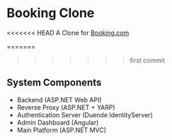 # Booking Clone

<<<<<<< HEAD
A Clone for [Booking.com](https://www.booking.com)

=======
>>>>>>> first commit
## System Components

- Backend (ASP.NET Web API)
- Reverse Proxy (ASP.NET + YARP)
- Authentication Server (Duende IdentityServer)
- Admin Dashboard (Angular)
- Main Platform (ASP.NET MVC)
